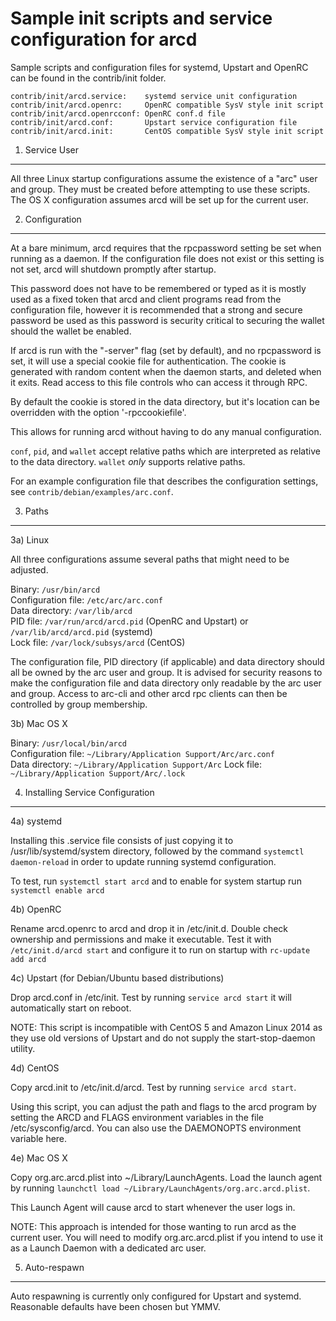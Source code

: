 Sample init scripts and service configuration for arcd
==========================================================

Sample scripts and configuration files for systemd, Upstart and OpenRC
can be found in the contrib/init folder.

    contrib/init/arcd.service:    systemd service unit configuration
    contrib/init/arcd.openrc:     OpenRC compatible SysV style init script
    contrib/init/arcd.openrcconf: OpenRC conf.d file
    contrib/init/arcd.conf:       Upstart service configuration file
    contrib/init/arcd.init:       CentOS compatible SysV style init script

1. Service User
---------------------------------

All three Linux startup configurations assume the existence of a "arc" user
and group.  They must be created before attempting to use these scripts.
The OS X configuration assumes arcd will be set up for the current user.

2. Configuration
---------------------------------

At a bare minimum, arcd requires that the rpcpassword setting be set
when running as a daemon.  If the configuration file does not exist or this
setting is not set, arcd will shutdown promptly after startup.

This password does not have to be remembered or typed as it is mostly used
as a fixed token that arcd and client programs read from the configuration
file, however it is recommended that a strong and secure password be used
as this password is security critical to securing the wallet should the
wallet be enabled.

If arcd is run with the "-server" flag (set by default), and no rpcpassword is set,
it will use a special cookie file for authentication. The cookie is generated with random
content when the daemon starts, and deleted when it exits. Read access to this file
controls who can access it through RPC.

By default the cookie is stored in the data directory, but it's location can be overridden
with the option '-rpccookiefile'.

This allows for running arcd without having to do any manual configuration.

`conf`, `pid`, and `wallet` accept relative paths which are interpreted as
relative to the data directory. `wallet` *only* supports relative paths.

For an example configuration file that describes the configuration settings,
see `contrib/debian/examples/arc.conf`.

3. Paths
---------------------------------

3a) Linux

All three configurations assume several paths that might need to be adjusted.

Binary:              `/usr/bin/arcd`  
Configuration file:  `/etc/arc/arc.conf`  
Data directory:      `/var/lib/arcd`  
PID file:            `/var/run/arcd/arcd.pid` (OpenRC and Upstart) or `/var/lib/arcd/arcd.pid` (systemd)  
Lock file:           `/var/lock/subsys/arcd` (CentOS)  

The configuration file, PID directory (if applicable) and data directory
should all be owned by the arc user and group.  It is advised for security
reasons to make the configuration file and data directory only readable by the
arc user and group.  Access to arc-cli and other arcd rpc clients
can then be controlled by group membership.

3b) Mac OS X

Binary:              `/usr/local/bin/arcd`  
Configuration file:  `~/Library/Application Support/Arc/arc.conf`  
Data directory:      `~/Library/Application Support/Arc`
Lock file:           `~/Library/Application Support/Arc/.lock`

4. Installing Service Configuration
-----------------------------------

4a) systemd

Installing this .service file consists of just copying it to
/usr/lib/systemd/system directory, followed by the command
`systemctl daemon-reload` in order to update running systemd configuration.

To test, run `systemctl start arcd` and to enable for system startup run
`systemctl enable arcd`

4b) OpenRC

Rename arcd.openrc to arcd and drop it in /etc/init.d.  Double
check ownership and permissions and make it executable.  Test it with
`/etc/init.d/arcd start` and configure it to run on startup with
`rc-update add arcd`

4c) Upstart (for Debian/Ubuntu based distributions)

Drop arcd.conf in /etc/init.  Test by running `service arcd start`
it will automatically start on reboot.

NOTE: This script is incompatible with CentOS 5 and Amazon Linux 2014 as they
use old versions of Upstart and do not supply the start-stop-daemon utility.

4d) CentOS

Copy arcd.init to /etc/init.d/arcd. Test by running `service arcd start`.

Using this script, you can adjust the path and flags to the arcd program by
setting the ARCD and FLAGS environment variables in the file
/etc/sysconfig/arcd. You can also use the DAEMONOPTS environment variable here.

4e) Mac OS X

Copy org.arc.arcd.plist into ~/Library/LaunchAgents. Load the launch agent by
running `launchctl load ~/Library/LaunchAgents/org.arc.arcd.plist`.

This Launch Agent will cause arcd to start whenever the user logs in.

NOTE: This approach is intended for those wanting to run arcd as the current user.
You will need to modify org.arc.arcd.plist if you intend to use it as a
Launch Daemon with a dedicated arc user.

5. Auto-respawn
-----------------------------------

Auto respawning is currently only configured for Upstart and systemd.
Reasonable defaults have been chosen but YMMV.

